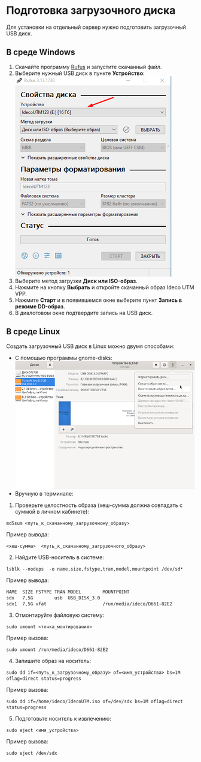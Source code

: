 # Подготовка загрузочного диска

Для установки на отдельный сервер нужно подготовить загрузочный USB диск.

## В среде Windows

1. Скачайте программу [Rufus](https://rufus.ie/ru/) и запустите скачанный файл.
2. Выберите нужный USB диск в пункте **Устройство**:
![](../.gitbook/assets/preparation-boot-disk1.png)
3. Выберите метод загрузки **Диск или ISO-образ**.
4. Нажмите на кнопку **Выбрать** и откройте скачанный образ Ideco UTM VPP.
5. Нажмите **Старт** и в появившемся окне выберите пункт **Запись в режиме DD-образ**.
6. В диалоговом окне подтвердите запись на USB диск.


## В cреде Linux

Создать загрузочный USB диск в Linux можно двумя способами:

* С помощью программы gnome-disks:
![](../.gitbook/assets/preparation-boot-disk2.png)
* Вручную в терминале:

1. Проверьте целостность образа (хеш-сумма должна совпадать с суммой в личном кабинете):
```
md5sum <путь_к_скачанному_загрузочному_образу>
```
Пример вывода:
```
<хеш-сумма>  <путь_к_скачанному_загрузочного_образу>
```
2. Найдите USB-носитель в системе:
```
lsblk --nodeps  -o name,size,fstype,tran,model,mountpoint /dev/sd*
```
Пример вывода:
```
NAME  SIZE FSTYPE TRAN MODEL        MOUNTPOINT
sdx   7,5G        usb  USB_DISK_3.0 
sdx1  7,5G vfat                     /run/media/ideco/D661-82E2
```
3. Отмонтируйте файловую систему:
```
sudo umount <точка_монтирования>
```
Пример вызова:
```
sudo umount /run/media/ideco/D661-82E2
```

4. Запишите образ на носитель:
```
sudo dd if=<путь_к_загрузочному_образу> of=<имя_устройства> bs=1M oflag=direct status=progress
```
Пример вызова:
```
sudo dd if=/home/ideco/IdecoUTM.iso of=/dev/sdx bs=1M oflag=direct status=progress
```
5. Подготовьте носитель к извлечению:
```
sudo eject <имя_устройства>
```
Пример вызова:
```
sudo eject /dev/sdx
```